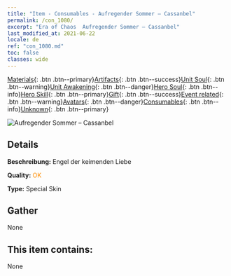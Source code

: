 ```yaml
---
title: "Item - Consumables - Aufregender Sommer – Cassanbel"
permalink: /con_1080/
excerpt: "Era of Chaos  Aufregender Sommer – Cassanbel"
last_modified_at: 2021-06-22
locale: de
ref: "con_1080.md"
toc: false
classes: wide
---
```

 [Materials](/ItemsDE/){: .btn .btn--primary}[Artifacts](/ItemsDE/Artifacts/){: .btn .btn--success}[Unit Soul](/ItemsDE/UnitSoul/){: .btn .btn--warning}[Unit Awakening](/ItemsDE/UnitAwakening/){: .btn .btn--danger}[Hero Soul](/ItemsDE/HeroSoul/){: .btn .btn--info}[Hero Skill](/ItemsDE/HeroSkill/){: .btn .btn--primary}[Gift](/ItemsDE/Gift/){: .btn .btn--success}[Event related](/ItemsDE/Events/){: .btn .btn--warning}[Avatars](/ItemsDE/Avatars/){: .btn .btn--danger}[Consumables](/ItemsDE/Consumables/){: .btn .btn--info}[Unknown](/ItemsDE/Unknown/){: .btn .btn--primary}

 ![Aufregender Sommer – Cassanbel](/images/h/h_Cassanbel5.jpg)

## Details
 **Beschreibung:** Engel der keimenden Liebe

 **Quality:** <span style="color: #FF8C00">OK</span>

 **Type:** Special Skin

## Gather

  None

## This item contains:

  None

